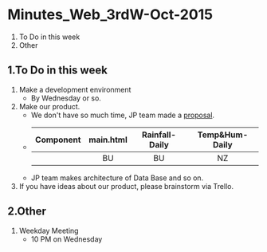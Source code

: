 # Minutes_Web_3rdW-Oct-2015

1. To Do in this week
1. Other

## 1.To Do in this week

1. Make a development environment  
	* By Wednesday or so.
1. Make our product.
	* We don't have so much time, JP team made a [proposal]().
	* |Component|main.html|Rainfall-Daily|Temp&Hum-Daily|  
	  |---|:---:|:---:|:---:|  
	  ||BU|BU|NZ|  
	* JP team makes architecture of Data Base and so on.
1. If you have ideas about our product, please brainstorm via Trello.


## 2.Other

1. Weekday Meeting
	* 10 PM on Wednesday 

